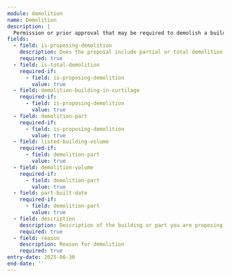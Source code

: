 ```yaml
---
module: demolition
name: Demolition
description: |
  Permission or prior approval that may be required to demolish a building, specifically for listed building consent applications
fields:
  - field: is-proposing-demolition
    description: Does the proposal include partial or total demolition of a listed building?
    required: true
  - field: is-total-demolition
    required-if:
      - field: is-proposing-demolition
        value: true
  - field: demolition-building-in-curtilage
    required-if:
      - field: is-proposing-demolition
        value: true
  - field: demolition-part
    required-if:
      - field: is-proposing-demolition
        value: true
  - field: listed-building-volume
    required-if:
      - field: demolition-part
        value: true
  - field: demolition-volume
    required-if:
      - field: demolition-part
        value: true
  - field: part-built-date
    required-if:
      - field: demolition-part
        value: true
  - field: description
    description: Description of the building or part you are proposing to demolish
    required: true
  - field: reason
    description: Reason for demolition
    required: true
entry-date: 2025-06-30
end-date: ''
---
```

